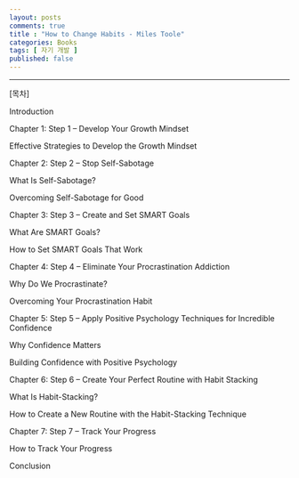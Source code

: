 ```yaml
---
layout: posts
comments: true
title : "How to Change Habits - Miles Toole"
categories: Books
tags: [ 자기 개발 ]
published: false
---
```


---

[목차]

Introduction

Chapter 1: Step 1 – Develop Your Growth Mindset

Effective Strategies to Develop the Growth Mindset

Chapter 2: Step 2 – Stop Self-Sabotage

What Is Self-Sabotage?

Overcoming Self-Sabotage for Good

Chapter 3: Step 3 – Create and Set SMART Goals

What Are SMART Goals?

How to Set SMART Goals That Work

Chapter 4: Step 4 – Eliminate Your Procrastination Addiction

Why Do We Procrastinate?

Overcoming Your Procrastination Habit

Chapter 5: Step 5 – Apply Positive Psychology Techniques for Incredible Confidence

Why Confidence Matters

Building Confidence with Positive Psychology

Chapter 6: Step 6 – Create Your Perfect Routine with Habit Stacking

What Is Habit-Stacking?

How to Create a New Routine with the Habit-Stacking Technique

Chapter 7: Step 7 – Track Your Progress

How to Track Your Progress

Conclusion
